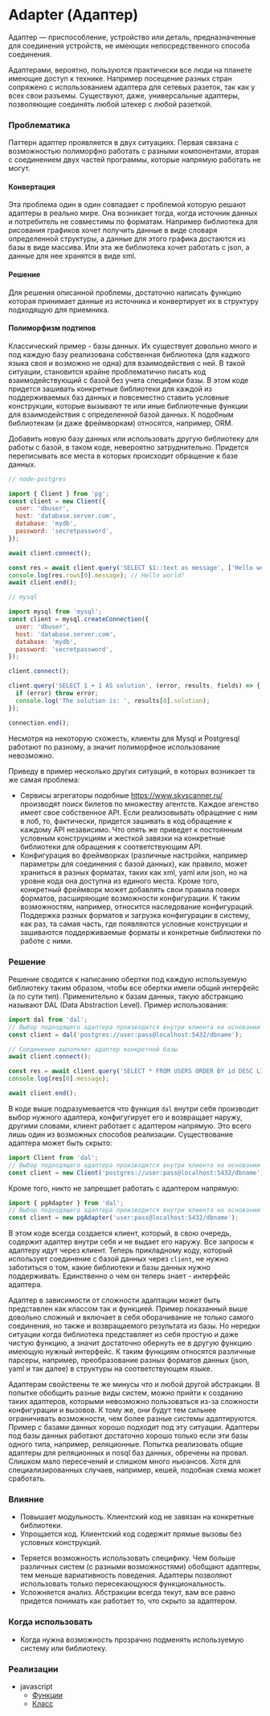 # Adapter (Адаптер)

Адаптер — приспособление, устройство или деталь, предназначенные для соединения устройств, не имеющих непосредственного способа соединения.

Адаптерами, вероятно, пользуются практически все люди на планете имеющие доступ к технике. Например посещение разных стран сопряжено с использованием адаптера для сетевых разеток, так как у всех свои разъемы. Существуют, даже, универсальные адаптеры, позволяющие соединять любой штекер с любой разеткой.

### Проблематика

Паттерн адаптер проявляется в двух ситуациях. Первая связана с возможностью полиморфно работать с разными компонентами, вторая с соединением двух частей программы, которые напрямую работать не могут.

#### Конвертация

Эта проблема один в один совпадает с проблемой которую решают адаптеры в реально мире. Она возникает тогда, когда источник данных и потребитель не совместимы по форматам. Например библиотека для рисования графиков хочет получить данные в виде словаря определенной структуры, а данные для этого графика достаются из базы в виде массива. Или эта же библиотека хочет работать с json, а данные для нее хранятся в виде xml.

#### Решение

Для решения описанной проблемы, достаточно написать функцию которая принимает данные из источника и конвертирует их в структуру подходящую для приемника.

#### Полиморфизм подтипов

Классический пример - базы данных. Их существует довольно много и под каждую базу реализована собственная библиотека (для каджого языка своя и возможно не одна) для взаимодействия с ней. В такой ситуации, становится крайне проблематично писать код взаимодействующий с базой без учета специфики базы. В этом коде придется зашивать конкретные библиотеки для каждой из поддерживаемых баз данных и повсеместно ставить условные конструкции, которые вызывают те или иные библиотечные функции для взаимодействия с определенной базой данных. К подобным библиотекам (и даже фреймворкам) относятся, например, ORM.

Добавить новую базу данных или использовать другую библиотеку для работы с базой, в таком коде, невероятно затруднительно. Придется переписывать все места в которых происходит обращение к базе данных.

```javascript
// node-postgres

import { Client } from 'pg';
const client = new Client({
  user: 'dbuser',
  host: 'database.server.com',
  database: 'mydb',
  password: 'secretpassword',
});

await client.connect();

const res = await client.query('SELECT $1::text as message', ['Hello world!']);
console.log(res.rows[0].message); // Hello world!
await client.end();
```

```javascript
// mysql

import mysql from 'mysql';
const client = mysql.createConnection({
  user: 'dbuser',
  host: 'database.server.com',
  database: 'mydb',
  password: 'secretpassword',
});

client.connect();

client.query('SELECT 1 + 1 AS solution', (error, results, fields) => {
  if (error) throw error;
  console.log('The solution is: ', results[0].solution);
});

connection.end();
```

Несмотря на некоторую схожесть, клиенты для Mysql и Postgresql работают по разному, а значит полиморфное использование невозможно.

Приведу в пример несколько других ситуаций, в которых возникает та же самая проблема:

* Сервисы агрегаторы подобные https://www.skyscanner.ru/ производят поиск билетов по множеству агентств. Каждое агенство имеет свое собственное API. Если реализовывать обращение с ним в лоб, то, фактически, придется зашивать в код обращение к каждому API независимо. Что опять же приведет к постоянным условным конструкциям и жесткой завязки на конкретные библиотеки для обращения к соответствующим API.
* Конфигурация во фреймворках (различные настройки, например параметры для соединения с базой данных), как правило, может храниться в разных форматах, таких как xml, yaml или json, но на уровне кода она доступна из единого места. Кроме того, конкретный фреймворк может добавлять свои правила поверх форматов, расширяющие возможности конфигурации. К таким возможностям, например, относится наследование конфигураций. Поддержка разных форматов и загрузка конфигурации в систему, как раз, та самая часть, где появляются условные конструкции и зашиваются поддерживаемые форматы и конкретные библиотеки по работе с ними.

### Решение

Решение сводится к написанию обертки под каждую используемую библиотеку таким образом, чтобы все обертки имели общий интерфейс (а по сути тип). Применительно к базам данных, такую абстракцию называют DAL (Data Abstraction Level). Пример использования:

```javascript
import dal from 'dal';
// Выбор подходящего адаптера производится внутри клиента на основании переданного названия базы данных
const client = dal('postgres://user:pass@localhost:5432/dbname');

// Соединение выполняет адаптер конкретной базы
await client.connect();

const res = await client.query('SELECT * FROM USERS ORDER BY id DESC LIMIT 1');
console.log(res[0].message);

await client.end();
```

В коде выше подразумевается что функция `dal` внутри себя производит выбор нужного адаптера, конфигугирует его и возвращает наружу, другими словами, клиент работает с адаптером напрямую. Это всего лишь один из возможных способов реализации. Существование адаптера может быть скрыто:

```javascript
import Client from 'dal';
// Выбор подходящего адаптера производится внутри клиента на основании переданного названия базы данных
const client = new Client('postgres://user:pass@localhost:5432/dbname');
```

Кроме того, никто не запрещает работать с адаптером напрямую:

```javascript
import { pgAdapter } from 'dal';
// Выбор подходящего адаптера производится внутри клиента на основании переданного названия базы данных
const client = new pgAdapter('user:pass@localhost:5432/dbname');
```

В этом коде всегда создается клиент, который, в свою очередь, содержит адаптер внутри себя и не выдает его наружу. Все запросы к адаптеру идут через клиент. Теперь прикладному коду, который использует соединение с базой данных через `client`, не нужно заботиться о том, какие библиотеки и базы данных нужно поддерживать. Единственно о чем он теперь знает - интерфейс адаптера.

Адаптер в зависимости от сложности адаптации может быть представлен как классом так и функцией. Пример показанный выше довольно сложный и включает в себя оборачивание не только самого соединения, но также и возвращаемого результата из базы. Но нередки ситуации когда библиотека представляет из себя простую и даже чистую функцию, а значит достаточно обернуть ее в другую функцию имеющую нужный интерфейс. К таким функциям относятся различные парсеры, например, преобразование разных форматов данных (json, yaml и так далее) в структуры на соответствующем языке.

Адаптерам свойствены те же минусы что и любой другой абстракции. В попытке обобщить разные виды систем, можно прийти к созданию таких адаптеров, которыми невозможно пользоваться из-за сложности конфигурации и вызовов. К тому же, они будут тем сильнее ограничивать возможности, чем более разные системы адаптируются. Пример с базами данных хорошо подходит под эту ситуации. Адаптеры под базы данных работают достаточно хорошо только если эти базы одного типа, например, реляционные. Попытка реализовать общие адаптеры для реляционных и nosql баз данных, обречены на провал. Слишком мало пересечений и слишком много ньюансов. Хотя для специализированных случаев, например, кешей, подобная схема может сработать.

### Влияние

+ Повышает модульность. Клиентский код не завязан на конкретные библиотеки.
+ Упрощается код. Клиентский код содержит прямые вызовы без условных конструкций.

- Теряется возможность использовать специфику. Чем больше различных систем (с разными возможностями) обобщают адаптеры, тем меньше вариативность поведения. Адаптеры позволяют использовать только пересекающуюся функциональность.
- Усложняется анализ. Абстракции всегда текут, вам все равно придется понимать как работает то, что скрыто за адаптером.

### Когда использовать

* Когда нужна возможность прозрачно подменять используемую систему или библиотеку.

### Реализации

* javascript
    * [Функции](javascript/functions)
    * [Класс](javascript/class)
